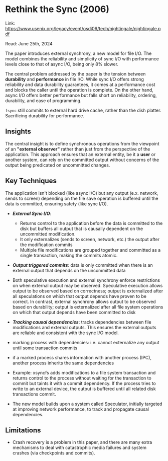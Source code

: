 # Rethink the Sync (2006) 

Link: https://www.usenix.org/legacy/event/osdi06/tech/nightingale/nightingale.pdf

Read: June 25th, 2024

The paper introduces external synchrony, a new model for file I/O. The model combines the reliability and simplicity of sync I/O with performance levels close to that of async I/O, being only 8% slower. 

The central problem addressed by the paper is the tension between **durability** and **performance** in file I/O. While sync I/O offers strong reliability and data durability guarantees, it comes at a performance cost and blocks the caller until the operation is complete. On the other hand, async I/O offers better performance but falls short on reliability, ordering, durability, and ease of programming.

`fsync` still commits to external hard drive cache, rather than the dish platter. Sacrificing durability for performance. 

## Insights 
The central insight is to define synchronous operations from the viewpoint of an **"external observer"** rather than just from the perspective of the application. This approach ensures that an external entity, be it a **user** or another system, can rely on the committed output without concerns of the output being predicated on uncommitted changes.

## Key Techniques
The application isn't blocked (like async I/O) but any output (e.x. network, sends to screen) depending on the file save operation is buffered until the data is committed, ensuring safety (like sync I/O).

* **_External Sync I/O_**: 
  * Returns control to the application before the data is committed to the disk but buffers all output that is causally dependent on the uncommitted modification.
  * It only externalizes (sends to screen, network, etc.) the output after the modification commits
  * Multiple file modifications are grouped together and committed as a single transaction, making the commits atomic.

* _**Output triggered commits**_: data is only committed when there is an external output that depends on the uncommitted data

* Both speculative execution and external synchrony enforce restrictions on when external output may be observed. Speculative execution allows output to be observed based on correctness; output is externalized after all speculations on which that output depends have proven to be correct. In contrast, external synchrony allows output to be observed based on durability; output is externalized after all file system operations on which that output depends have been committed to disk

* _**Tracking causal dependencies**_: tracks dependencies between file modifications and external outputs. This ensures the external outputs are reliable and consistent with the sync I/O model. 
* marking process with dependencies: i.e. cannot externalize any output until some transaction commits
* if a marked process shares information with another process (IPC), another process inherits the same dependencies 
    
* Example: xsyncfs adds modifications to a file system transaction and returns control to the process without waiting for the transaction to commit but taints it with a commit dependency. If the process tries to write to an external device, the output is buffered until all related disk transactions commit.

* The new model builds upon a system called Speculator, initially targeted at improving network performance, to track and propagate causal dependencies.

## Limitations
* Crash recovery is a problem in this paper, and there are many extra mechanisms to deal with catastrophic media failures and system crashes (via checkpoints and commits). 
